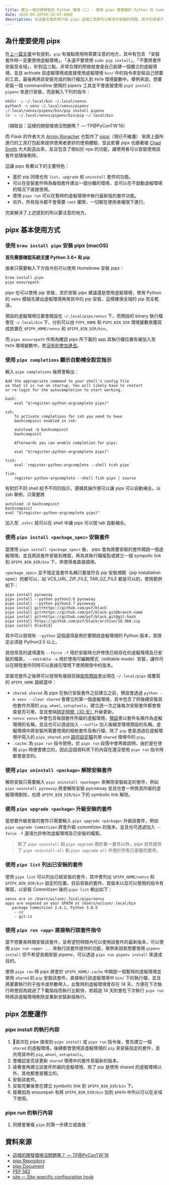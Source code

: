 ```yaml
---
title: 建立一個方便開發的 Python 環境（二）- 使用 pipx 管理基於 Python 的 Command-Line 工具
date: 2020-09-20T09:35:07.698Z
description: 在這篇文章終將介紹 pipx 這個工具將可以解決什麼樣的問題，其中也將會介紹使用的方法，進而探究其中的運作原理。
---
```

## 為什麼要使用 pipx
在[上一篇文章](https://josix.tw/pip-porblems-and-current-stats/)中有提到，`pip` 有幾點使用時需要注意的地方，其中有包含 「安裝套件時一定要使用虛擬環境」、「永遠不要使用 `sudo pip install`」、「不要將套件安裝至全域」，針對這三點，非常合理的照做就會是自己創建一個獨立的虛擬環境，並且 activate 該虛擬環境或直接使用虛擬環境 `bin/` 中的指令來安裝自己想要的工具，最後再將該安裝完成的執行檔加入到 `PATH` 環境變數中。舉例來說，想要安裝一個 commandline 使用的 pipenv 工具並不會直接使用 `pip3 install pipenv` 來進行安裝，而是輸入下列的指令：
```bash
mkdir -p ~/.local/bin ~/.local/venvs
python3 -m venv ~/.local/venvs/pipenv
~/.local/venvs/pipenv/bin/pip install pipenv
ln -s ~/.local/venvs/pipenv/bin/pip ~/.local/bin
```
（擷取自：這樣的開發環境沒問題嗎？ — TP@PyConTW’18）

而 Flask 的作者大大 [Armin Ronacher](https://github.com/mitsuhiko) 也製作了 [pipsi](https://github.com/mitsuhiko/pipsi)（現已不維護） 來將上面所進行的工具打包起來提供使用者更好的使用體驗，受此影響 pipx 也跟著被 [Chad Smith](https://github.com/cs01/) 大大創造出來，並且包含了相似於 npx 的功能，讓使用者可以安裝使用該套件並隨後刪除。

這讓 pipx 有著以下的主要特色：
- 基於 pip 同樣也有 `list`、`upgrade` 和 `uninstall` 套件的功能。
- 可以在安裝套件時為每個套件建出一個分離的環境，並可以在不啟動虛擬環境的情況下直接使用。
- 使用 `pipx run` 可以在暫時的虛擬環境中執行最新版的套件功能。
- 另外，所有指令都不會需要 `root` 權限，一切都在使用者權限下進行。

完美解決了上述提到的所以要注意的地方。

## pipx 基本使用方式

### 使用 `brew install pipx` 安裝 pipx (macOS)

**首先需要確認系統支援 Python 3.6+ 和 pip**

接者只需要輸入下方指令別可以使用 Homebrew 安裝 pipx：
```bash
brew install pipx
pipx ensurepath
```

pipx 也可以使用 pip 安裝，至於安裝 pipx 建議還是使用虛擬環境，使用 Python 的 venv 模組先建出虛擬環境再用其中的 pip 安裝，這樣確保全域的 pip 完全乾淨。

預設的虛擬環境位置會開設在 `~/.local/pipx/venvs` 下，而預設的 binary 執行檔會在 `~/.local/bin` 下，分別可以由 `PIPX_HOME` 和 `PIPX_BIN_DIR` 環境變數來覆寫成放置在 `$PIPX_HOME/venvs` 和 `$PIPX_BIN_DIR/bin`。

而 `pipx ensurepath` 作用為確認 pipx 所下載的 app 其執行檔位置有被加入至 `PATH` 環境變數中，若[沒有則會加進去](https://github.com/pipxproject/pipx/blob/master/src/pipx/commands/ensure_path.py#L61)。

### 使用 `pipx completions` 顯示自動補全設定指示
輸入 `pipx completions` 後將會輸出：
```
Add the appropriate command to your shell's config file
so that it is run on startup. You will likely have to restart
or re-login for the autocompletion to start working.

bash:
    eval "$(register-python-argcomplete pipx)"

zsh:
    To activate completions for zsh you need to have
    bashcompinit enabled in zsh:

    autoload -U bashcompinit
    bashcompinit

    Afterwards you can enable completion for pipx:

    eval "$(register-python-argcomplete pipx)"

tcsh:
    eval `register-python-argcomplete --shell tcsh pipx`

fish:
    register-python-argcomplete --shell fish pipx | source
```
有對於不同 shell 給予不同的指示，遵循其操作便可以讓 pipx 可以自動補全。以 zsh 舉例，只需要將
```
autoload -U bashcompinit
bashcompinit
eval "$(register-python-argcomplete pipx)"
```
加入至 `.zshrc` 就可以在 shell 中讓 pipx 可以按 tab 自動補全。

### 使用 `pipx install <package_spec>` 安裝套件

當使用 `pipx install <package_spec>` 後， pipx 會為將要安裝的套件開啟一個虛擬環境，並且將該套件安裝到裡面，再為其執行檔複製或建立一個 sympolic link 到 `$PIPX_BIN_DIR/bin` 下，供使用者直接調用。

`<package_spec>` 並不限定是套件名稱只要是符合 pip 安裝規範（pip installation spec）的都可以，如 VCS_URL, ZIP_FILE, TAR_GZ_FILE 都是可以的，使用範例如下：
```
pipx install pycowsay
pipx install --python python3.6 pycowsay
pipx install --python python3.7 pycowsay
pipx install git+https://github.com/psf/black
pipx install git+https://github.com/psf/black.git@branch-name
pipx install git+https://github.com/psf/black.git@git-hash
pipx install https://github.com/psf/black/archive/18.9b0.zip
pipx install black[d]
```
其中可以發現有 `--python` 這個選項是用於要開啟虛擬環境的 Python 版本，其限定必須是 Python3.5 以上。

其他常見的選項還有 `--force -f` 用於安裝時允許修改已經存在的虛擬環境及已安裝的檔案， `--editable -e` 用於使用可編輯模式（editable mode）安裝，讓你可以在開發套件同時可以直接在環境下使用開發中的版本。

安裝完套件之後將可以發現有幾個目錄[依照預設](https://github.com/pipxproject/pipx/blob/master/src/pipx/constants.py#L6)會出現在 `~/.local/pipx` 或覆寫的 `$PIPX_HOME` 路經當中：
- `shared`: `shared` 為 pipx 在執行安裝套件之前建立之前，預設會透過 `python -m venv --clear shared` 會建立的第一個虛擬環境，其中包含了供後續安裝其他套件共用的 `pip`, `wheel`, `setuptools`，建立過一次之後每次安裝套件都會檢查是否可用，並且會隔[特定時間（30 天）](https://github.com/pipxproject/pipx/blob/master/src/pipx/shared_libs.py#L45)升級更新。
- `venvs`: `venvs` 中會包含每個套件所屬的虛擬環境，[預設](https://github.com/pipxproject/pipx/blob/master/src/pipx/venv.py#L136)會以套件名稱作為虛擬環境的名稱，並且也可以透過加入 `--suffix` 加入後綴至環境預設的名稱。虛擬環境中將安裝所需要使用的相依套件及執行檔，除了 `pip` 會是透過在虛擬環境中寫入的 `pipx_shared.pth` [路徑設定檔](https://docs.python.org/3/library/site.html)共用 `shared` 環境中的 `pip`。
- `.cache`: 為 `pipx run` 指令使用，於 `pipx run` 段落中會再做說明，由於是在使用 `pipx` 時便會建立的，因此這個資料夾下的內容在還沒使用 `pipx run` 指令時都會是空的。


### 使用 `pipx uninstall <package>` 解除安裝套件
解除安裝只需要輸入 `pipx uninstall <package>` 來解除安裝給定的套件，例如
`pipx uninstall pycowsay` 將會解除安裝 pycowsay 並且也會一併將其所屬的虛擬環境刪除，也將 `$PIPX_BIN_DIR/bin` 下的 symbolic link 解除。

### 使用 `pipx upgrade <package>` 升級安裝的套件
當想要升級安裝的套件只需要輸入 `pipx upgrade <package>` 升級該套件，例如 `pipx upgrade Commitizen` 將會升級 commitizen 的版本，並且也可透過加入 `--force -f` 選項允許修改虛擬環境及已安裝的檔案。

> 除了 `pipx uninstall` 和 `pipx upgrade` 用於單一套件以外，pipx 另外提供了 `pipx uninstall-all` 和 `pipx upgrade-all` 作用於所有已安裝的套件。

### 使用 `pipx list` 列出已安裝的套件
使用 `pipx list` 可以列出已經安裝的套件，其中會列出 `$PIPX_HOME/venvs` 和 `$PIPX_BIN_DIR/bin` 設定的位置、目前安裝的套件、其版本以及可以使用的指令有哪寫，以安裝 Commitizen 後的 `pipx list` 輸出如下：

```
venvs are in /Users/wilson/.local/pipx/venvs
apps are exposed on your $PATH at /Users/wilson/.local/bin
   package Commitizen 2.4.1, Python 3.8.5
    - cz
    - git-cz
```

### 使用 `pipx run <app>` 直接執行該套件指令
當不想要長時期安裝該套件，並希望短時間內可以使用該套件的最新版本，可以使用 `pipx run <app> ...` 來執行該套件提供的功能，舉例來說若想要使用 `pipenv install` 但不希望長期安裝 pipenv，可以透過 `pipx run pipenv install` 來達成目的。

使用 `pipx run` 時 pipx 將會於 `$PIPX_HOME/.cache` 中開啟一個暫時的虛擬環境並使用 `shared` 的 `pip` 安裝該套件，直接執行該虛擬環境中 `bin/` 下的執行檔，並且將要要執行的子指令或參數帶入，此暫時的虛擬環境會存在 14 天，方便在下次執行時會因為跳過了下載階段而執行比較快，若超過 14 天則會在下次執行 `pipx run` 時將該虛擬環境刪除並重新安裝新版執行。

## pipx 怎麼運作

### pipx install 的執行內容

1. 首次在 pipx 接收到 `pipx install` 或 `pipx run` 指令後，會先建立一個 `shared` 的虛擬環境，後續都會使用該虛擬環境的 `pip` 來安裝指定的套件，並共用其中的 `pip`, `wheel`, `setuptools`。
2. 會確認是否該更新 `shared` 環境中的套件至最新的版本。
3. 接著會再建立該套件所屬的虛擬環境，除了 pip 是使用 shared 的虛擬環境以外，其他都會是獨立的。
4. 安裝該套件。
5. 安裝完畢後會在建立 symbolic link 到 `$PIPX_BIN_DIR/bin` 下。
6. 接著因為 ensurepah 有將 `$PIPX_BIN_DIR/bin` 加到 `$PATH` 中所以可以在全域下使用。

### pipx run 的執行內容

1. 同樣會重複 `pipx` 的第一步建立或直接 ``



## 資料來源
- [這樣的開發環境沒問題嗎？ — TP@PyConTW’18](https://speakerdeck.com/uranusjr/zhe-yang-de-kai-fa-huan-jing-mei-wen-ti-ma?slide=31)
- [pipx Repository](https://github.com/pipxproject/pipx)
- [pipx Document](https://pipxproject.github.io/pipx/)
- [PEP 582](https://www.python.org/dev/peps/pep-0582/)
- [site — Site-specific configuration hook](https://docs.python.org/3/library/site.html)